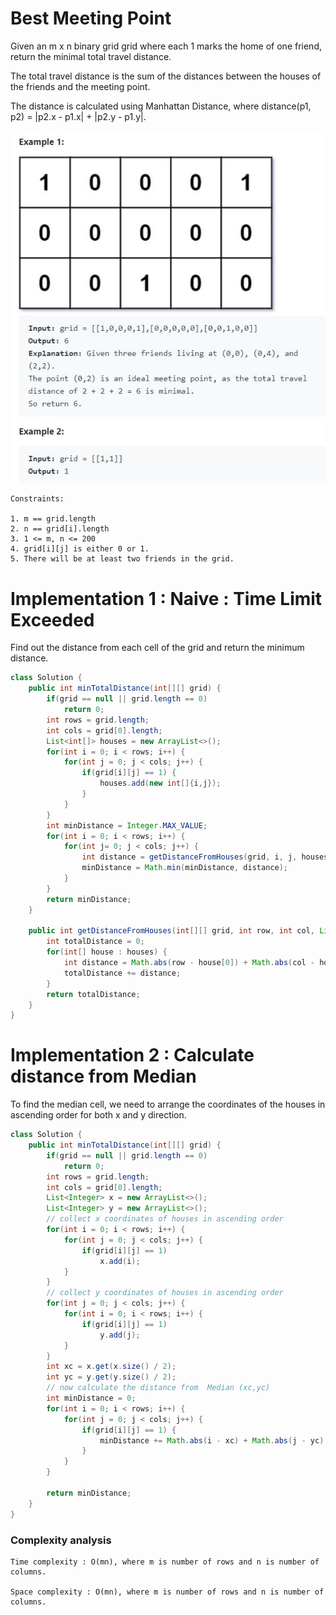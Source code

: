 # Best Meeting Point
Given an m x n binary grid grid where each 1 marks the home of one friend, return the minimal total travel distance.

The total travel distance is the sum of the distances between the houses of the friends and the meeting point.

The distance is calculated using Manhattan Distance, where distance(p1, p2) = |p2.x - p1.x| + |p2.y - p1.y|.

!["Best Meeting Point"](example.JPG?raw=true)

```
Constraints:

1. m == grid.length
2. n == grid[i].length
3. 1 <= m, n <= 200
4. grid[i][j] is either 0 or 1.
5. There will be at least two friends in the grid.
```

# Implementation 1 : Naive : Time Limit Exceeded
Find out the distance from each cell of the grid and return the minimum distance.

```java
class Solution {
    public int minTotalDistance(int[][] grid) {
        if(grid == null || grid.length == 0)
            return 0;
        int rows = grid.length;
        int cols = grid[0].length;
        List<int[]> houses = new ArrayList<>();
        for(int i = 0; i < rows; i++) {
            for(int j = 0; j < cols; j++) {
                if(grid[i][j] == 1) {
                    houses.add(new int[]{i,j});
                }
            }
        }
        int minDistance = Integer.MAX_VALUE;
        for(int i = 0; i < rows; i++) {
            for(int j= 0; j < cols; j++) {
                int distance = getDistanceFromHouses(grid, i, j, houses);
                minDistance = Math.min(minDistance, distance);
            }
        }
        return minDistance;
    }
    
    public int getDistanceFromHouses(int[][] grid, int row, int col, List<int[]> houses) {
        int totalDistance = 0;
        for(int[] house : houses) {
            int distance = Math.abs(row - house[0]) + Math.abs(col - house[1]);
            totalDistance += distance;
        }
        return totalDistance;
    }
}
```

# Implementation 2 : Calculate distance from Median
To find the median cell, we need to arrange the coordinates of the houses in ascending order for both x and y direction.
```java
class Solution {
    public int minTotalDistance(int[][] grid) {
        if(grid == null || grid.length == 0)
            return 0;
        int rows = grid.length;
        int cols = grid[0].length;
        List<Integer> x = new ArrayList<>();
        List<Integer> y = new ArrayList<>();
        // collect x coordinates of houses in ascending order
        for(int i = 0; i < rows; i++) {
            for(int j = 0; j < cols; j++) {
                if(grid[i][j] == 1)
                    x.add(i);
            }
        }
        // collect y coordinates of houses in ascending order
        for(int j = 0; j < cols; j++) {
            for(int i = 0; i < rows; i++) {
                if(grid[i][j] == 1)
                    y.add(j);
            }
        }
        int xc = x.get(x.size() / 2);
        int yc = y.get(y.size() / 2);
        // now calculate the distance from  Median (xc,yc)
        int minDistance = 0;
        for(int i = 0; i < rows; i++) {
            for(int j = 0; j < cols; j++) {
                if(grid[i][j] == 1) {
                    minDistance += Math.abs(i - xc) + Math.abs(j - yc);
                }
            }
        }
        
        return minDistance;
    }
}
```

### Complexity analysis
```
Time complexity : O(mn), where m is number of rows and n is number of columns.

Space complexity : O(mn), where m is number of rows and n is number of columns.
```
